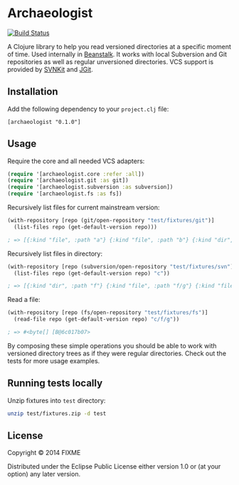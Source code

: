 # Archaeologist

[![Build Status](https://travis-ci.org/wildbit/archaeologist.svg?branch=master)](https://travis-ci.org/wildbit/archaeologist)

A Clojure library to help you read versioned directories at a specific moment of time. Used internally in [Beanstalk](http://beanstalkapp.com). It works with local Subversion and Git repositories as well as regular unversioned directories. VCS support is provided by [SVNKit](http://svnkit.com) and [JGit](https://eclipse.org/jgit/).

## Installation

Add the following dependency to your `project.clj` file:

```
[archaeologist "0.1.0"]
```

## Usage

Require the core and all needed VCS adapters:

``` clojure
(require '[archaeologist.core :refer :all])
(require '[archaeologist.git :as git])
(require '[archaeologist.subversion :as subversion])
(require '[archaeologist.fs :as fs])
```

Recursively list files for current mainstream version:

``` clojure
(with-repository [repo (git/open-repository "test/fixtures/git")]
  (list-files repo (get-default-version repo)))

; => [{:kind "file", :path "a"} {:kind "file", :path "b"} {:kind "dir", :path "c"} {:kind "file", :path "c/d"} {:kind "file", :path "c/e"} {:kind "dir", :path "c/f"} {:kind "file", :path "c/f/g"}]
```

Recursively list files in directory:

``` clojure
(with-repository [repo (subversion/open-repository "test/fixtures/svn")]
  (list-files repo (get-default-version repo) "c"))

; => [{:kind "dir", :path "f"} {:kind "file", :path "f/g"} {:kind "file", :path "d"} {:kind "file", :path "e"}]
```

Read a file:

``` clojure
(with-repository [repo (fs/open-repository "test/fixtures/fs")]
  (read-file repo (get-default-version repo) "c/f/g"))

; => #<byte[] [B@6c017b07>
```

By composing these simple operations you should be able to work with versioned directory trees as if they were regular directories. Check out the tests for more usage examples.

## Running tests locally

Unzip fixtures into `test` directory:

``` sh
unzip test/fixtures.zip -d test
```

## License

Copyright © 2014 FIXME

Distributed under the Eclipse Public License either version 1.0 or (at
your option) any later version.
